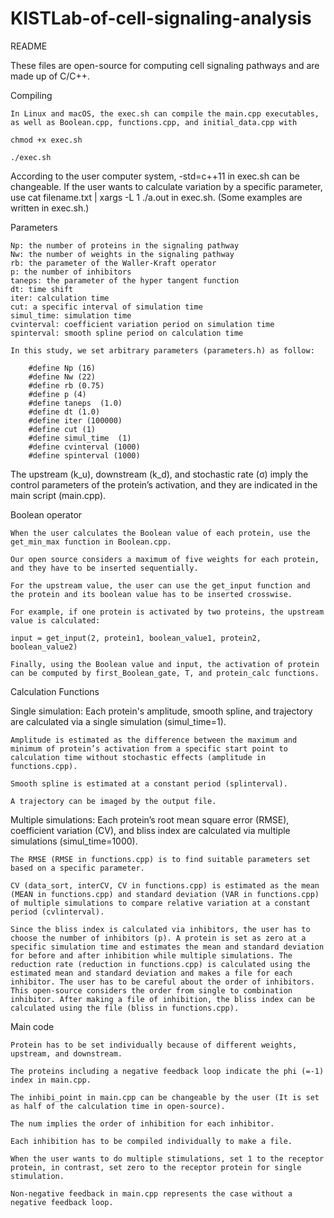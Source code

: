 # KISTLab-of-cell-signaling-analysis
README

These files are open-source for computing cell signaling pathways and are made up of C/C++.

Compiling

	In Linux and macOS, the exec.sh can compile the main.cpp executables, 
 	as well as Boolean.cpp, functions.cpp, and initial_data.cpp with

	chmod +x exec.sh

	./exec.sh

According to the user computer system, -std=c++11 in exec.sh can be changeable.
If the user wants to calculate variation by a specific parameter, 
use cat filename.txt | xargs -L 1 ./a.out in exec.sh. (Some examples are written in exec.sh.)


Parameters

	Np: the number of proteins in the signaling pathway
	Nw: the number of weights in the signaling pathway
	rb: the parameter of the Waller-Kraft operator
	p: the number of inhibitors
	taneps: the parameter of the hyper tangent function
	dt: time shift
	iter: calculation time
	cut: a specific interval of simulation time
	simul_time: simulation time
	cvinterval: coefficient variation period on simulation time
	spinterval: smooth spline period on calculation time 

 	In this study, we set arbitrary parameters (parameters.h) as follow:
    		
      	#define Np (16)
		#define Nw (22)
		#define rb (0.75)
		#define p (4)
		#define taneps  (1.0)
		#define dt (1.0)
		#define iter (100000)
		#define cut (1)
		#define simul_time  (1)
		#define cvinterval (1000)
		#define spinterval (1000)

The upstream (k_u), downstream (k_d), and stochastic rate (σ) imply the control parameters of the protein’s activation, and they are indicated in the main script (main.cpp).


Boolean operator

	When the user calculates the Boolean value of each protein, use the get_min_max function in Boolean.cpp. 

	Our open source considers a maximum of five weights for each protein, and they have to be inserted sequentially. 

	For the upstream value, the user can use the get_input function and the protein and its boolean value has to be inserted crosswise. 

	For example, if one protein is activated by two proteins, the upstream value is calculated:

	input = get_input(2, protein1, boolean_value1, protein2, boolean_value2)

	Finally, using the Boolean value and input, the activation of protein can be computed by first_Boolean_gate, T, and protein_calc functions.

Calculation Functions

Single simulation: Each protein's amplitude, smooth spline, and trajectory are calculated via a single simulation (simul_time=1). 
	
	Amplitude is estimated as the difference between the maximum and minimum of protein’s activation from a specific start point to calculation time without stochastic effects (amplitude in functions.cpp).

	Smooth spline is estimated at a constant period (splinterval). 

	A trajectory can be imaged by the output file.

Multiple simulations: Each protein’s root mean square error (RMSE), coefficient variation (CV), and bliss index are calculated via multiple simulations (simul_time=1000). 

	The RMSE (RMSE in functions.cpp) is to find suitable parameters set based on a specific parameter. 

	CV (data_sort, interCV, CV in functions.cpp) is estimated as the mean (MEAN in functions.cpp) and standard deviation (VAR in functions.cpp) of multiple simulations to compare relative variation at a constant period (cvlinterval). 

	Since the bliss index is calculated via inhibitors, the user has to choose the number of inhibitors (p). A protein is set as zero at a specific simulation time and estimates the mean and standard deviation for before and after inhibition while multiple simulations. The reduction rate (reduction in functions.cpp) is calculated using the estimated mean and standard deviation and makes a file for each inhibitor. The user has to be careful about the order of inhibitors. This open-source considers the order from single to combination inhibitor. After making a file of inhibition, the bliss index can be calculated using the file (bliss in functions.cpp).


Main code

	Protein has to be set individually because of different weights, upstream, and downstream. 

	The proteins including a negative feedback loop indicate the phi (=-1) index in main.cpp. 

	The inhibi_point in main.cpp can be changeable by the user (It is set as half of the calculation time in open-source). 

	The num implies the order of inhibition for each inhibitor. 

	Each inhibition has to be compiled individually to make a file. 

	When the user wants to do multiple stimulations, set 1 to the receptor protein, in contrast, set zero to the receptor protein for single stimulation.

	Non-negative feedback in main.cpp represents the case without a negative feedback loop. 
